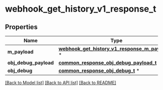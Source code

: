 # webhook_get_history_v1_response_t

## Properties
Name | Type | Description | Notes
------------ | ------------- | ------------- | -------------
**m_payload** | [**webhook_get_history_v1_response_m_payload_t**](webhook_get_history_v1_response_m_payload.md) \* |  | 
**obj_debug_payload** | [**common_response_obj_debug_payload_t**](common_response_obj_debug_payload.md) \* |  | [optional] 
**obj_debug** | [**common_response_obj_debug_t**](common_response_obj_debug.md) \* |  | [optional] 

[[Back to Model list]](../README.md#documentation-for-models) [[Back to API list]](../README.md#documentation-for-api-endpoints) [[Back to README]](../README.md)


